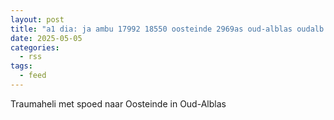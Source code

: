 ```yaml
---
layout: post
title: "a1 dia: ja ambu 17992 18550 oosteinde 2969as oud-alblas oudalb bon 66573"
date: 2025-05-05
categories: 
  - rss
tags: 
  - feed
---
```


Traumaheli met spoed naar Oosteinde in Oud-Alblas
